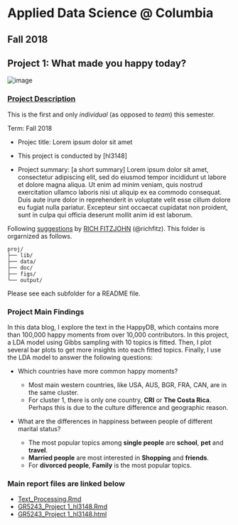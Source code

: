 # Applied Data Science @ Columbia
## Fall 2018
## Project 1: What made you happy today?

![image](figs/title.jpeg)

### [Project Description](doc/)
This is the first and only *individual* (as opposed to *team*) this semester. 

Term: Fall 2018

+ Projec title: Lorem ipsum dolor sit amet
+ This project is conducted by [hl3148]

+ Project summary: [a short summary] Lorem ipsum dolor sit amet, consectetur adipiscing elit, sed do eiusmod tempor incididunt ut labore et dolore magna aliqua. Ut enim ad minim veniam, quis nostrud exercitation ullamco laboris nisi ut aliquip ex ea commodo consequat. Duis aute irure dolor in reprehenderit in voluptate velit esse cillum dolore eu fugiat nulla pariatur. Excepteur sint occaecat cupidatat non proident, sunt in culpa qui officia deserunt mollit anim id est laborum.

Following [suggestions](http://nicercode.github.io/blog/2013-04-05-projects/) by [RICH FITZJOHN](http://nicercode.github.io/about/#Team) (@richfitz). This folder is orgarnized as follows.

```
proj/
├── lib/
├── data/
├── doc/
├── figs/
└── output/
```

Please see each subfolder for a README file.

### Project Main Findings

In this data blog, I explore the text in the HappyDB, which contains more than 100,000 happy moments from over 10,000 contributors. In this project, a LDA model using Gibbs sampling with 10 topics is fitted. Then, I plot several bar plots to get more insights into each fitted topics. Finally, I use the LDA model to answer the following questions:

- Which countries have more common happy moments? 
  - Most main western countries, like USA, AUS, BGR, FRA, CAN, are in the same cluster. 
  - For cluster 1, there is only one country, **CRI** or **The Costa Rica**. Perhaps this is due to the culture difference and geographic reason.

- What are the differences in happiness between people of different marital status?
  - The most popular topics among **single people** are **school**, **pet** and **travel**.
  - **Married people** are most interested in **Shopping** and **friends**.
  - For **divorced people**, **Family** is the most popular topics. 

### Main report files are linked below

+ [Text_Processing.Rmd](doc/)
+ [GR5243_Project 1_hl3148.Rmd](doc/)
+ [GR5243_Project 1_hl3148.html](doc/)








